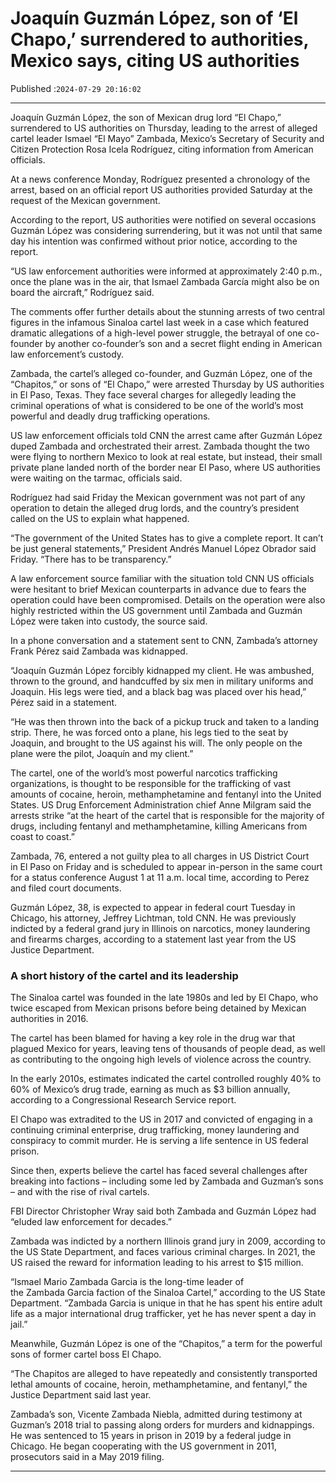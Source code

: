 # Joaquín Guzmán López, son of ‘El Chapo,’ surrendered to authorities, Mexico says, citing US authorities

Published :`2024-07-29 20:16:02`

---

Joaquín Guzmán López, the son of Mexican drug lord “El Chapo,” surrendered to US authorities on Thursday, leading to the arrest of alleged cartel leader Ismael “El Mayo” Zambada, Mexico’s Secretary of Security and Citizen Protection Rosa Icela Rodríguez, citing information from American officials.

At a news conference Monday, Rodríguez presented a chronology of the arrest, based on an official report US authorities provided Saturday at the request of the Mexican government.

According to the report, US authorities were notified on several occasions Guzmán López was considering surrendering, but it was not until that same day his intention was confirmed without prior notice, according to the report.

“US law enforcement authorities were informed at approximately 2:40 p.m., once the plane was in the air, that Ismael Zambada García might also be on board the aircraft,” Rodríguez said.

The comments offer further details about the stunning arrests of two central figures in the infamous Sinaloa cartel last week in a case which featured dramatic allegations of a high-level power struggle, the betrayal of one co-founder by another co-founder’s son and a secret flight ending in American law enforcement’s custody.

Zambada, the cartel’s alleged co-founder, and Guzmán López, one of the “Chapitos,” or sons of “El Chapo,” were arrested Thursday by US authorities in El Paso, Texas. They face several charges for allegedly leading the criminal operations of what is considered to be one of the world’s most powerful and deadly drug trafficking operations.

US law enforcement officials told CNN the arrest came after Guzmán López duped Zambada and orchestrated their arrest. Zambada thought the two were flying to northern Mexico to look at real estate, but instead, their small private plane landed north of the border near El Paso, where US authorities were waiting on the tarmac, officials said.

Rodríguez had said Friday the Mexican government was not part of any operation to detain the alleged drug lords, and the country’s president called on the US to explain what happened.

“The government of the United States has to give a complete report. It can’t be just general statements,” President Andrés Manuel López Obrador said Friday. “There has to be transparency.”

A law enforcement source familiar with the situation told CNN US officials were hesitant to brief Mexican counterparts in advance due to fears the operation could have been compromised. Details on the operation were also highly restricted within the US government until Zambada and Guzmán López were taken into custody, the source said.

In a phone conversation and a statement sent to CNN, Zambada’s attorney Frank Pérez said Zambada was kidnapped.

“Joaquín Guzmán López forcibly kidnapped my client. He was ambushed, thrown to the ground, and handcuffed by six men in military uniforms and Joaquin. His legs were tied, and a black bag was placed over his head,” Pérez said in a statement.

“He was then thrown into the back of a pickup truck and taken to a landing strip. There, he was forced onto a plane, his legs tied to the seat by Joaquin, and brought to the US against his will. The only people on the plane were the pilot, Joaquín and my client.”

The cartel, one of the world’s most powerful narcotics trafficking organizations, is thought to be responsible for the trafficking of vast amounts of cocaine, heroin, methamphetamine and fentanyl into the United States. US Drug Enforcement Administration chief Anne Milgram said the arrests strike “at the heart of the cartel that is responsible for the majority of drugs, including fentanyl and methamphetamine, killing Americans from coast to coast.”

Zambada, 76, entered a not guilty plea to all charges in US District Court in El Paso on Friday and is scheduled to appear in-person in the same court for a status conference August 1 at 11 a.m. local time, according to Perez and filed court documents.

Guzmán López, 38, is expected to appear in federal court Tuesday in Chicago, his attorney, Jeffrey Lichtman, told CNN. He was previously indicted by a federal grand jury in Illinois on narcotics, money laundering and firearms charges, according to a statement last year from the US Justice Department.

### A short history of the cartel and its leadership

The Sinaloa cartel was founded in the late 1980s and led by El Chapo, who twice escaped from Mexican prisons before being detained by Mexican authorities in 2016.

The cartel has been blamed for having a key role in the drug war that plagued Mexico for years, leaving tens of thousands of people dead, as well as contributing to the ongoing high levels of violence across the country.

In the early 2010s, estimates indicated the cartel controlled roughly 40% to 60% of Mexico’s drug trade, earning as much as $3 billion annually, according to a Congressional Research Service report.

El Chapo was extradited to the US in 2017 and convicted of engaging in a continuing criminal enterprise, drug trafficking, money laundering and conspiracy to commit murder. He is serving a life sentence in US federal prison.

Since then, experts believe the cartel has faced several challenges after breaking into factions – including some led by Zambada and Guzman’s sons – and with the rise of rival cartels.

FBI Director Christopher Wray said both Zambada and Guzmán López had “eluded law enforcement for decades.”

Zambada was indicted by a northern Illinois grand jury in 2009, according to the US State Department, and faces various criminal charges. In 2021, the US raised the reward for information leading to his arrest to $15 million.

“Ismael Mario Zambada Garcia is the long-time leader of the Zambada Garcia faction of the Sinaloa Cartel,” according to the US State Department. “Zambada Garcia is unique in that he has spent his entire adult life as a major international drug trafficker, yet he has never spent a day in jail.”

Meanwhile, Guzmán López is one of the “Chapitos,” a term for the powerful sons of former cartel boss El Chapo.

“The Chapitos are alleged to have repeatedly and consistently transported lethal amounts of cocaine, heroin, methamphetamine, and fentanyl,” the Justice Department said last year.

Zambada’s son, Vicente Zambada Niebla, admitted during testimony at Guzman’s 2018 trial to passing along orders for murders and kidnappings. He was sentenced to 15 years in prison in 2019 by a federal judge in Chicago. He began cooperating with the US government in 2011, prosecutors said in a May 2019 filing.

---

